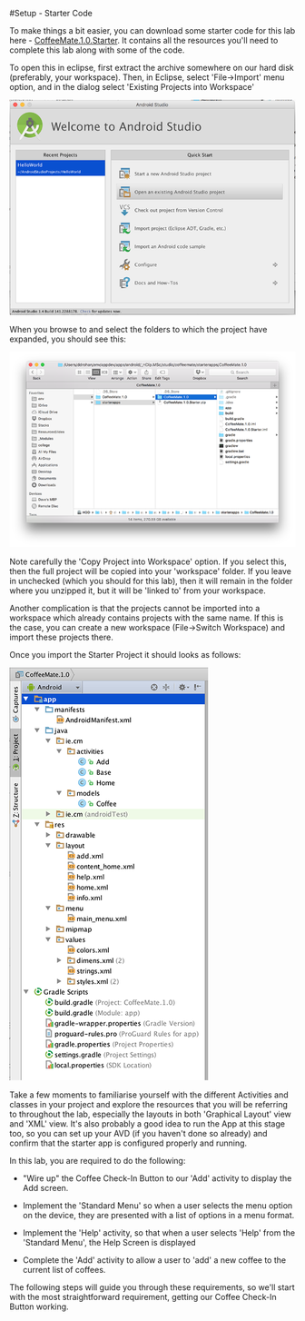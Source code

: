 #Setup - Starter Code

To make things a bit easier, you can download some starter code for this lab here - [CoffeeMate.1.0.Starter](../archives/CoffeeMate.1.0.Starter.zip). It contains all the resources you'll need to complete this lab along with some of the code.

To open this in eclipse, first extract the archive somewhere on our hard disk (preferably, your workspace). Then, in Eclipse, select 'File->Import' menu option, and in the dialog select 'Existing Projects into Workspace'

![](../img/lab202.png)

When you browse to and select the folders to which the project have expanded, you should see this:

![](../img/lab203.png)
 
Note carefully the 'Copy Project into Workspace' option. If you select this, then the full project will be copied into your 'workspace' folder. If you leave in unchecked (which you should for this lab), then it will remain in the folder where you unzipped it, but it will be 'linked to' from your workspace. 

Another complication is that the projects cannot be imported into a workspace which already contains projects with the same name. If this is the case, you can create a new workspace (File->Switch Workspace) and import these projects there.

Once you import the Starter Project it should looks as follows:

![](../img/starter.png)

Take a few moments to familiarise yourself with the different Activities and classes in your project and explore the resources that you will be referring to throughout the lab, especially the layouts in both 'Graphical Layout' view and 'XML' view. It's also probably a good idea to run the App at this stage too, so you can set up your AVD (if you haven't done so already) and confirm that the starter app is configured properly and running.

In this lab, you are required to do the following:

- "Wire up" the Coffee Check-In Button to our 'Add' activity to display the Add screen.

- Implement the 'Standard Menu' so when a user selects the menu option on the device, they are presented with a list of options in a menu format.

- Implement the 'Help' activity, so that when a user selects 'Help' from the 'Standard Menu', the Help Screen is displayed

- Complete the 'Add' activity to allow a user to 'add' a new coffee to the current list of coffees.

The following steps will guide you through these requirements, so we'll start with the most straightforward requirement, getting our Coffee Check-In Button working.

 